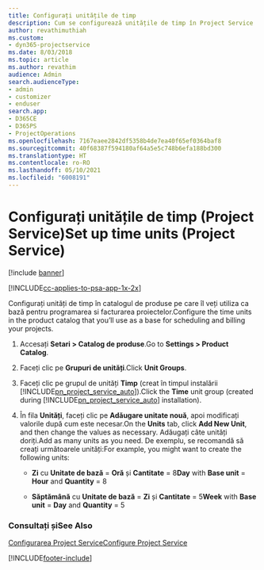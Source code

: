 ```yaml
---
title: Configurați unitățile de timp
description: Cum se configurează unitățile de timp în Project Service
author: revathimuthiah
ms.custom:
- dyn365-projectservice
ms.date: 8/03/2018
ms.topic: article
ms.author: revathim
audience: Admin
search.audienceType:
- admin
- customizer
- enduser
search.app:
- D365CE
- D365PS
- ProjectOperations
ms.openlocfilehash: 7167eaee2842df5358b4de7ea40f65ef0364baf8
ms.sourcegitcommit: 40f68387f594180af64a5e5c748b6efa188bd300
ms.translationtype: HT
ms.contentlocale: ro-RO
ms.lasthandoff: 05/10/2021
ms.locfileid: "6008191"
---
```

# <a name="set-up-time-units-project-service"></a><span data-ttu-id="19e93-103">Configurați unitățile de timp (Project Service)</span><span class="sxs-lookup"><span data-stu-id="19e93-103">Set up time units (Project Service)</span></span>

[!include [banner](../includes/psa-now-project-operations.md)]

[!INCLUDE[cc-applies-to-psa-app-1x-2x](../includes/cc-applies-to-psa-app-1x-2x.md)]

<span data-ttu-id="19e93-104">Configurați unități de timp în catalogul de produse pe care îl veți utiliza ca bază pentru programarea si facturarea proiectelor.</span><span class="sxs-lookup"><span data-stu-id="19e93-104">Configure the time units in the product catalog that you’ll use as a base for scheduling and billing your projects.</span></span>  
  
1. <span data-ttu-id="19e93-105">Accesați **Setari > Catalog de produse**.</span><span class="sxs-lookup"><span data-stu-id="19e93-105">Go to **Settings > Product Catalog**.</span></span>  
  
2. <span data-ttu-id="19e93-106">Faceți clic pe **Grupuri de unități**.</span><span class="sxs-lookup"><span data-stu-id="19e93-106">Click **Unit Groups**.</span></span>  
  
3. <span data-ttu-id="19e93-107">Faceți clic pe grupul de unități **Timp** (creat în timpul instalării [!INCLUDE[pn_project_service_auto](../includes/pn-project-service-auto.md)]).</span><span class="sxs-lookup"><span data-stu-id="19e93-107">Click the **Time** unit group (created during [!INCLUDE[pn_project_service_auto](../includes/pn-project-service-auto.md)] installation).</span></span>  
  
4. <span data-ttu-id="19e93-108">În fila **Unități**, faceți clic pe **Adăugare unitate nouă**, apoi modificați valorile după cum este necesar.</span><span class="sxs-lookup"><span data-stu-id="19e93-108">On the **Units** tab, click **Add New Unit**, and then change the values as necessary.</span></span> <span data-ttu-id="19e93-109">Adăugați câte unități doriți.</span><span class="sxs-lookup"><span data-stu-id="19e93-109">Add as many units as you need.</span></span> <span data-ttu-id="19e93-110">De exemplu, se recomandă să creați următoarele unități:</span><span class="sxs-lookup"><span data-stu-id="19e93-110">For example, you might want to create the following units:</span></span>  
  
   - <span data-ttu-id="19e93-111">**Zi** cu **Unitate de bază** = **Oră** și **Cantitate** = 8</span><span class="sxs-lookup"><span data-stu-id="19e93-111">**Day** with **Base unit** = **Hour** and **Quantity** = 8</span></span>  
  
   - <span data-ttu-id="19e93-112">**Săptămână** cu **Unitate de bază** = **Zi** și **Cantitate** = 5</span><span class="sxs-lookup"><span data-stu-id="19e93-112">**Week** with **Base unit** = **Day** and **Quantity** = 5</span></span>  
  
### <a name="see-also"></a><span data-ttu-id="19e93-113">Consultați și</span><span class="sxs-lookup"><span data-stu-id="19e93-113">See Also</span></span>  
 [<span data-ttu-id="19e93-114">Configurarea Project Service</span><span class="sxs-lookup"><span data-stu-id="19e93-114">Configure Project Service</span></span>](../psa/configure.md)


[!INCLUDE[footer-include](../includes/footer-banner.md)]